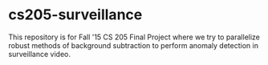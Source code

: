 # cs205-surveillance
This repository is for Fall '15 CS 205 Final Project where we try to parallelize robust methods of background subtraction to perform anomaly detection in surveillance video.
